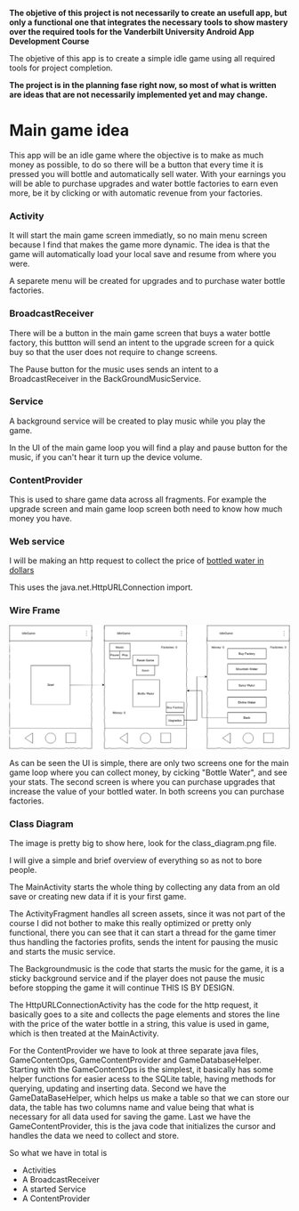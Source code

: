 **The objetive of this project is not necessarily to create an usefull app, but only a functional one that integrates the necessary tools to show mastery over the required tools for the Vanderbilt University Android App Development Course**

The objetive of this app is to create a simple idle game using all required tools for project completion.

**The project is in the planning fase right now, so most of what is written are ideas that are not necessarily implemented yet and may change.**

# Main game idea

This app will be an idle game where the objective is to make as much money as possible, to do so there will be a button that every time it is pressed you will bottle and automatically sell water. With your earnings you will be able to purchase upgrades and water bottle factories to earn even more, be it by clicking or with automatic revenue from your factories.

### Activity

It will start the main game screen immediatly, so no main menu screen because I find that makes the game more dynamic. The idea is that the game will automatically load your local save and resume from where you were.

A separete menu will be created for upgrades and to purchase water bottle factories.

### BroadcastReceiver

There will be a button in the main game screen that buys a water bottle factory, this buttton will send an intent to the upgrade screen for a quick buy so that the user does not require to change screens.

The Pause button for the music uses sends an intent to a BroadcastReceiver in the BackGroundMusicService.

### Service

A background service will be created to play music while you play the game.

In the UI of the main game loop you will find a play and pause button for the music, if you can't hear it turn up the device volume.

### ContentProvider

This is used to share game data across all fragments. For example the upgrade screen and main game loop screen both need to know how much money you have.


### Web service

I will be making an http request to collect the price of [bottled water in dollars](https://www.globalproductprices.com/USA/mineral_water_prices/#)

This uses the java.net.HttpURLConnection import.

### Wire Frame
![alt text](https://github.com/AdornedT/IdleGameAPP/blob/master/game_wire_frame.png)

As can be seen the UI is simple, there are only two screens one for the main game loop where you can collect money, by cicking "Bottle Water", and see your stats. The second screen is where you can purchase upgrades that increase the value of your bottled water. In both screens you can purchase factories.

### Class Diagram

The image is pretty big to show here, look for the class_diagram.png file.

I will give a simple and brief overview of everything so as not to bore people.

The MainActivity starts the whole thing by collecting any data from an old save or creating new data if it is your first game.

The ActivityFragment handles all screen assets, since it was not part of the course I did not bother to make this really optimized or pretty only functional, there you can see that it can start a thread for the game timer thus handling the factories profits, sends the intent for pausing the music and starts the music service.

The Backgroundmusic is the code that starts the music for the game, it is a sticky background service and if the player does not pause the music before stopping the game it will continue THIS IS BY DESIGN.

The HttpURLConnectionActivity has the code for the http request, it basically goes to a site and collects the page elements and stores the line with the price of the water bottle in a string, this value is used in game, which is then treated at the MainActivity.

For the ContentProvider we have to look at three separate java files, GameContentOps, GameContentProvider and GameDatabaseHelper. Starting with the GameContentOps is the simplest, it basically has some helper functions for easier acess to the SQLite table, having methods for querying, updating and inserting data. Second we have the GameDataBaseHelper, which helps us make a table so that we can store our data, the table has two columns name and value being that what is necessary for all data used for saving the game. Last we have the GameContentProvider, this is the java code that initializes the cursor and handles the data we need to collect and store.

So what we have in total is
  - Activities
  - A BroadcastReceiver
  - A started Service 
  - A ContentProvider
